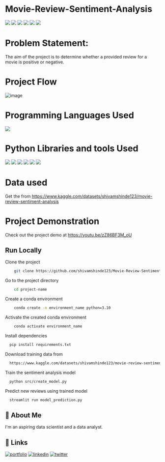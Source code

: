 # Movie-Review-Sentiment-Analysis
![](https://img.shields.io/github/last-commit/shivamshinde123/Movie-Review-Sentiment-Analysis-approach-2)
![](https://img.shields.io/github/languages/count/shivamshinde123/Movie-Review-Sentiment-Analysis-approach-2)
![](https://img.shields.io/github/languages/top/shivamshinde123/Movie-Review-Sentiment-Analysis-approach-2)
![](https://img.shields.io/github/repo-size/shivamshinde123/Movie-Review-Sentiment-Analysis-approach-2)
![](https://img.shields.io/github/directory-file-count/shivamshinde123/Movie-Review-Sentiment-Analysis-approach-2)
![](https://img.shields.io/github/license/shivamshinde123/Movie-Review-Sentiment-Analysis-approach-2)

# Problem Statement:
The aim of the project is to determine whether a provided review for a movie is positive or negative.

# Project Flow

![image](https://user-images.githubusercontent.com/54674972/215792679-6bbd56c5-c534-4a34-85ad-11815c19c6a9.png)

# Programming Languages Used
<img src = "https://img.shields.io/badge/-Python-3776AB?style=flat&logo=Python&logoColor=white">


# Python Libraries and tools Used
<img src="http://img.shields.io/badge/-Git-F05032?style=flat&logo=git&logoColor=FFFFFF"> <img src = "https://img.shields.io/badge/-NumPy-013243?style=flat&logo=NumPy&logoColor=white"> <img src = "https://img.shields.io/badge/-Pandas-150458?style=flat&logo=pandas&logoColor=white"> <img src="http://img.shields.io/badge/-sklearn-F7931E?style=flat&logo=scikit-learn&logoColor=FFFFFF"> <img src = "https://img.shields.io/badge/-Tensorflow-FF6F00?style=flat&logo=Tensorflow&logoColor=white"> <img src = "https://img.shields.io/badge/-Streamlit-FF4B4B?style=flat&logo=Streamlit&logoColor=white">

# Data used

Get the from https://www.kaggle.com/datasets/shivamshinde123/movie-review-sentiment-analysis

# Project Demonstration

Check out the project demo at https://youtu.be/zZ86BF3M_oU

## Run Locally

Clone the project

```bash
    git clone https://github.com/shivamshinde123/Movie-Review-Sentiment-Analysis-approach-2.git
```

Go to the project directory

```bash
    cd project-name
```

Create a conda environment

```bash
    conda create -n environment_name python=3.10
```

Activate the created conda environment

```bash
    conda activate environment_name
```

Install dependencies

```bash
  pip install requirements.txt
```

Download training data from 

```bash
  https://www.kaggle.com/datasets/shivamshinde123/movie-review-sentiment-analysis
```

Train the sentiment analysis model

```bash
  python src/create_model.py
```
Predict new reviews using trained model

```bash
  streamlit run model_prediction.py
```

## 🚀 About Me
I'm an aspiring data scientist and a data analyst.


## 🔗 Links
[![portfolio](https://img.shields.io/badge/my_portfolio-000?style=for-the-badge&logo=ko-fi&logoColor=white)](http://shivamdshinde.com/)
[![linkedin](https://img.shields.io/badge/linkedin-0A66C2?style=for-the-badge&logo=linkedin&logoColor=white)](https://www.linkedin.com/in/shivamds92722/)
[![twitter](https://img.shields.io/badge/twitter-1DA1F2?style=for-the-badge&logo=twitter&logoColor=white)](https://www.twitter.com/ShivamS64852411)
